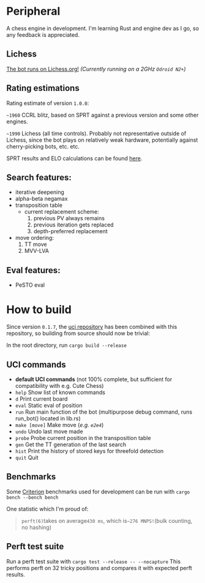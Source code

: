 # Peripheral

A chess engine in development. I'm learning Rust and engine dev as I go, so any feedback is appreciated.

## Lichess

[The bot runs on Lichess.org!](https://lichess.org/@/LoevBot)
*(Currently running on a 2GHz `Odroid N2+`)*

## Rating estimations
Rating estimate of version `1.0.0`:

`~1960` CCRL blitz, based on SPRT against a previous version and some other engines.

`~1990` Lichess (all time controls). Probably not representative outside of Lichess, since the bot plays on relatively weak hardware, potentially against cherry-picking bots, etc. etc.

SPRT results and ELO calculations can be found [here](https://github.com/Loev06/Rust-Chess-Engine/blob/main/CCRL%20Rating%20Estimate.txt).

## Search features:

- iterative deepening
- alpha-beta negamax
- transposition table
    - current replacement scheme:
        1. previous PV always remains
        2. previous iteration gets replaced
        3. depth-preferred replacement
- move ordering:
    1. TT move
    2. MVV-LVA

## Eval features:

- PeSTO eval

# How to build

Since version `0.1.7`, the [uci repository](https://github.com/Loev06/uci) has been combined with this repository, so building from source should now be trivial:

In the root directory, run
`cargo build --release`

## UCI commands
- **default UCI commands** (not 100% complete, but sufficient for compatibility with e.g. Cute Chess)
- `help`        Show list of known commands
- `d`           Print current board
- `eval`        Static eval of position
- `run`         Run main function of the bot (multipurpose debug command, runs run_bot() located in lib.rs)
- `make [move]` Make move (*e.g. `e2e4`*)
- `undo`        Undo last move made
- `probe`       Probe current position in the transposition table
- `gen`         Get the TT generation of the last search
- `hist`        Print the history of stored keys for threefold detection
- `quit`        Quit

## Benchmarks

Some [Criterion](https://crates.io/crates/criterion) benchmarks used for development can be run with
`cargo bench --bench bench`

One statistic which I'm proud of:
> `perft(6)`takes on average`430 ms`, which is`~276 MNPS!`(bulk counting, no hashing)

## Perft test suite

Run a perft test suite with
`cargo test --release -- --nocapture`
This performs perft on 32 tricky positions and compares it with expected perft results.

